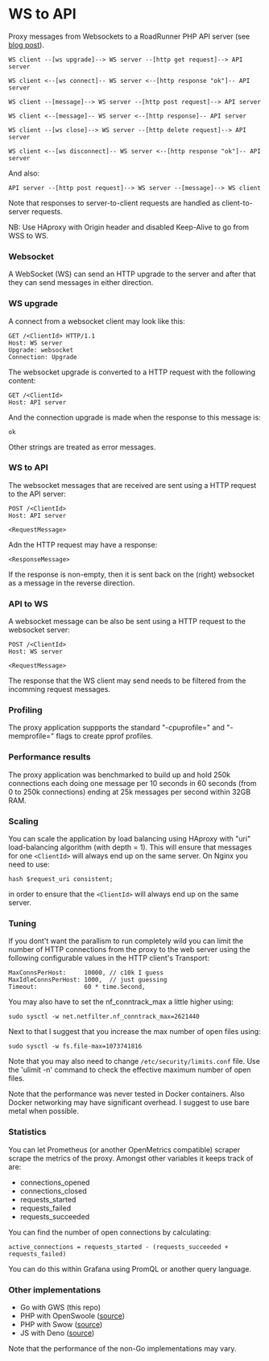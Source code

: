 # WS to API

Proxy messages from Websockets to a RoadRunner PHP API server (see [blog post](https://tqdev.com/2024-scaling-to-1-million-websockets)).

    WS client --[ws upgrade]--> WS server --[http get request]--> API server

    WS client <--[ws connect]-- WS server <--[http response "ok"]-- API server

    WS client --[message]--> WS server --[http post request]--> API server

    WS client <--[message]-- WS server <--[http response]-- API server

    WS client --[ws close]--> WS server --[http delete request]--> API server

    WS client <--[ws disconnect]-- WS server <--[http response "ok"]-- API server

And also:

    API server --[http post request]--> WS server --[message]--> WS client

Note that responses to server-to-client requests are handled as client-to-server
requests.

NB: Use HAproxy with Origin header and disabled Keep-Alive to go from WSS to WS.

### Websocket

A WebSocket (WS) can send an HTTP upgrade to the server and after that they can
send messages in either direction.

### WS upgrade

A connect from a websocket client may look like this:

    GET /<ClientId> HTTP/1.1
    Host: WS server
    Upgrade: websocket
    Connection: Upgrade

The websocket upgrade is converted to a HTTP request with the following content:

    GET /<ClientId>
    Host: API server

And the connection upgrade is made when the response to this message is:

    ok

Other strings are treated as error messages.

### WS to API

The websocket messages that are received are sent using a HTTP request to the
API server:

    POST /<ClientId>
    Host: API server

    <RequestMessage>

Adn the HTTP request may have a response:

    <ResponseMessage>

If the response is non-empty, then it is sent back on the (right) websocket as a
message in the reverse direction.

### API to WS

A websocket message can be also be sent using a HTTP request to the websocket
server:

    POST /<ClientId>
    Host: WS server

    <RequestMessage>

The response that the WS client may send needs to be filtered from the incomming
request messages.

### Profiling

The proxy application suppports the standard "-cpuprofile=" and "-memprofile="
flags to create pprof profiles.

### Performance results

The proxy application was benchmarked to build up and hold 250k connections each
doing one message per 10 seconds in 60 seconds (from 0 to 250k connections) ending
at 25k messages per second within 32GB RAM.

### Scaling

You can scale the application by load balancing using HAproxy with "uri"
load-balancing algorithm (with depth = 1). This will ensure that messages for
one `<ClientId>` will always end up on the same server. On Nginx you need to
use:

    hash $request_uri consistent;

in order to ensure that the `<ClientId>` will always end up on the same server.

### Tuning

If you dont't want the parallism to run completely wild you can limit the number
of HTTP connections from the proxy to the web server using the following 
configurable values in the HTTP client's Transport:

    MaxConnsPerHost:     10000, // c10k I guess
    MaxIdleConnsPerHost: 1000,  // just guessing
    Timeout:             60 * time.Second,

You may also have to set the nf_conntrack_max a little higher using:

    sudo sysctl -w net.netfilter.nf_conntrack_max=2621440

Next to that I suggest that you increase the max number of open files using:

    sudo sysctl -w fs.file-max=1073741816

Note that you may also need to change `/etc/security/limits.conf` file. Use
the 'ulimit -n' command to check the effective maximum number of open files.

Note that the performance was never tested in Docker containers. Also Docker
networking may have significant overhead. I suggest to use bare metal when possible.

### Statistics

You can let Prometheus (or another OpenMetrics compatible) scraper scrape the
metrics of the proxy. Amongst other variables it keeps track of are:

- connections_opened
- connections_closed
- requests_started
- requests_failed
- requests_succeeded

You can find the number of open connections by calculating: 

    active_connections = requests_started - (requests_succeeded + requests_failed)

You can do this within Grafana using PromQL or another query language.

### Other implementations

- Go with GWS (this repo)
- PHP with OpenSwoole ([source](https://github.com/mevdschee/ws2api-php))
- PHP with Swow ([source](https://github.com/mevdschee/ws2api-php-alt))
- JS with Deno ([source](https://github.com/mevdschee/ws2api-js))

Note that the performance of the non-Go implementations may vary.
